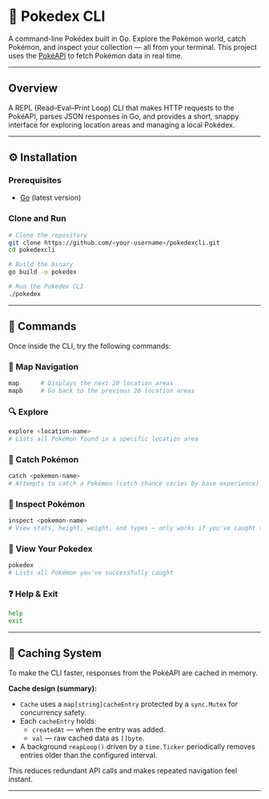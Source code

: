 # 🧭 Pokedex CLI

A command-line Pokédex built in Go. Explore the Pokémon world, catch Pokémon, and inspect your collection — all from your terminal. This project uses the [PokéAPI](https://pokeapi.co) to fetch Pokémon data in real time.

---

## Overview

A REPL (Read–Eval–Print Loop) CLI that makes HTTP requests to the PokéAPI, parses JSON responses in Go, and provides a short, snappy interface for exploring location areas and managing a local Pokédex.

---

## ⚙️ Installation

### Prerequisites
- [Go](https://go.dev/dl/) (latest version)

### Clone and Run
```bash
# Clone the repository
git clone https://github.com/<your-username>/pokedexcli.git
cd pokedexcli

# Build the binary
go build -o pokedex

# Run the Pokedex CLI
./pokedex
```

---

## 💬 Commands

Once inside the CLI, try the following commands:

### 📍 Map Navigation
```bash
map      # Displays the next 20 location areas
mapb     # Go back to the previous 20 location areas
```

### 🔍 Explore
```bash
explore <location-name>
# Lists all Pokémon found in a specific location area
```

### 🎯 Catch Pokémon
```bash
catch <pokemon-name>
# Attempts to catch a Pokémon (catch chance varies by base experience)
```

### 🧾 Inspect Pokémon
```bash
inspect <pokemon-name>
# View stats, height, weight, and types — only works if you've caught the Pokémon
```

### 📖 View Your Pokedex
```bash
pokedex
# Lists all Pokémon you've successfully caught
```

### ❓ Help & Exit
```bash
help
exit
```

---

## 🚀 Caching System

To make the CLI faster, responses from the PokéAPI are cached in memory.

**Cache design (summary):**
- `Cache` uses a `map[string]cacheEntry` protected by a `sync.Mutex` for concurrency safety.
- Each `cacheEntry` holds:
  - `createdAt` — when the entry was added.
  - `val` — raw cached data as `[]byte`.
- A background `reapLoop()` driven by a `time.Ticker` periodically removes entries older than the configured interval.

This reduces redundant API calls and makes repeated navigation feel instant.

---
